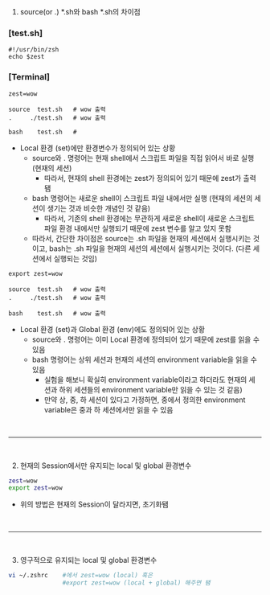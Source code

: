 
1. source(or .) *.sh와 bash *.sh의 차이점

### [test.sh]
```
#!/usr/bin/zsh
echo $zest
```

### [Terminal]
```
zest=wow

source  test.sh   # wow 출력
.     ./test.sh   # wow 출력

bash    test.sh   # 
```
* Local 환경 (set)에만 환경변수가 정의되어 있는 상황
  * source와 . 명령어는 현재 shell에서 스크립트 파일을 직접 읽어서 바로 실행 (현재의 세션)
    * 따라서, 현재의 shell 환경에는 zest가 정의되어 있기 때문에 zest가 출력됌
  * bash 명령어는 새로운 shell이 스크립트 파일 내에서만 실행 (현재의 세션의 세션이 생기는 것과 비슷한 개념인 것 같음)
    * 따라서, 기존의 shell 환경에는 무관하게 새로운 shell이 새로운 스크립트 파일 환경 내에서만 실행되기 때문에 zest 변수를 알고 있지 못함
  * 따라서, 간단한 차이점은 source는 .sh 파일을 현재의 세션에서 실행시키는 것이고, bash는 .sh 파일을 현재의 세션의 세션에서 실행시키는 것이다. (다른 세션에서 실행되는 것임)
```
export zest=wow

source  test.sh   # wow 출력
.     ./test.sh   # wow 출력

bash    test.sh   # wow 출력
```
* Local 환경 (set)과 Global 환경 (env)에도 정의되어 있는 상황
  * source와 . 명령어는 이미 Local 환경에 정의되어 있기 때문에 zest를 읽을 수 있음
  * bash 명령어는 상위 세션과 현재의 세션의 environment variable을 읽을 수 있음 
    * 실험을 해보니 확실히 environment variable이라고 하더라도 현재의 세션과 하위 세션들의 environment variable만 읽을 수 있는 것 같음)
    * 만약 상, 중, 하 세션이 있다고 가정하면, 중에서 정의한 environment variable은 중과 하 세션에서만 읽을 수 있음

<br>
<hr>
<br>

2. 현재의 Session에서만 유지되는 local 및 global 환경변수
```sh
zest=wow
export zest=wow
```
* 위의 방법은 현재의 Session이 달라지면, 초기화됌

<br>
<hr>
<br>

3. 영구적으로 유지되는 local 및 global 환경변수 
```zsh
vi ~/.zshrc    #에서 zest=wow (local) 혹은 
               #export zest=wow (local + global) 해주면 됌
```
